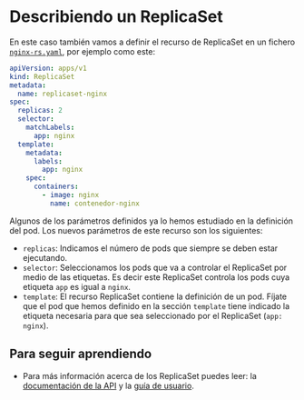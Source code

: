 # Describiendo un ReplicaSet

En este caso también vamos a definir el recurso de ReplicaSet en un fichero [`nginx-rs.yaml`](files/nginx-rs.yaml), por ejemplo como este:

```yaml
apiVersion: apps/v1
kind: ReplicaSet
metadata:
  name: replicaset-nginx
spec:
  replicas: 2
  selector:
    matchLabels:
      app: nginx
  template:
    metadata:
      labels:
        app: nginx
    spec:
      containers:
        - image: nginx
          name: contenedor-nginx
```

Algunos de los parámetros definidos ya lo hemos estudiado en la definición del pod. Los nuevos parámetros de este recurso son los siguientes:

* `replicas`: Indicamos el número de pods que siempre se deben estar ejecutando.
* `selector`: Seleccionamos los pods que va a controlar el ReplicaSet por medio de las etiquetas. Es decir este ReplicaSet controla los pods cuya etiqueta `app` es igual a `nginx`.
* `template`: El recurso ReplicaSet contiene la definición de un pod. Fíjate que el pod que hemos definido en la sección `template` tiene indicado la etiqueta necesaria para que sea seleccionado por el ReplicaSet (`app: nginx`).

## Para seguir aprendiendo

* Para más información acerca de los ReplicaSet puedes leer: la [documentación de la API](https://kubernetes.io/docs/reference/generated/kubernetes-api/v1.20/#replicaset-v1-apps) y la [guía de usuario](https://kubernetes.io/docs/concepts/workloads/controllers/replicaset/).
